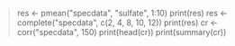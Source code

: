 > res <- pmean("specdata", "sulfate", 1:10)
> print(res)
> res <- complete("specdata", c(2, 4, 8, 10, 12))
> print(res)
> cr <- corr("specdata", 150)
> print(head(cr))
> print(summary(cr))